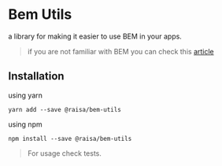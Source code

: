 # Bem Utils

a library for making it easier to use BEM in your apps. 

> if you are not familiar with BEM you can check this [article](https://www.freecodecamp.org/news/css-naming-conventions-that-will-save-you-hours-of-debugging-35cea737d849)

## Installation 

using yarn 
```
yarn add --save @raisa/bem-utils
```

using npm 
```
npm install --save @raisa/bem-utils
```

> For usage check tests.

